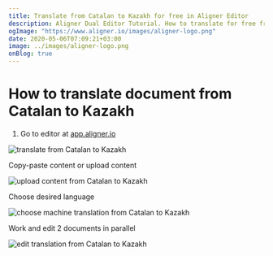 ```yaml
---
title: Translate from Catalan to Kazakh for free in Aligner Editor
description: Aligner Dual Editor Tutorial. How to translate for free from Catalan to Kazakh. Aligner is multilingual document management platform. 
ogImage: "https://www.aligner.io/images/aligner-logo.png"
date: 2020-05-06T07:09:21+03:00
image: ../images/aligner-logo.png
onBlog: true
---
```


# How to translate document from Catalan to Kazakh

1. Go to editor at [app.aligner.io](https://app.aligner.io "Aligner App web page")

![translate from Catalan to Kazakh](../aligner-blank-editor.png "translate from Catalan to Kazakh")

Copy-paste content or upload content

![upload content from Catalan to Kazakh](../aligner-uploaded-document.png "upload content from Catalan to Kazakh")

Choose desired language

![choose machine translation from Catalan to Kazakh](../aligner-language-dropdown.png "choose machine translation from Catalan to Kazakh")

Work and edit 2 documents in parallel

![edit translation from Catalan to Kazakh](../aligner-double-sitded-editor.png "edit translation from Catalan to Kazakh")

